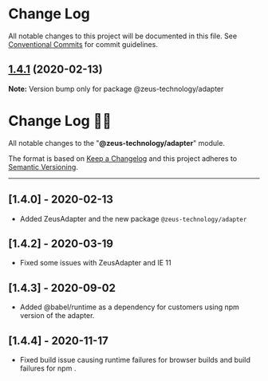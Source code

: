 # Change Log

All notable changes to this project will be documented in this file.
See [Conventional Commits](https://conventionalcommits.org) for commit guidelines.

## [1.4.1](https://github.com/WapoZeusTechnology/zeus-technology/compare/v1.4.0...v1.4.1) (2020-02-13)

**Note:** Version bump only for package @zeus-technology/adapter

# **Change Log** 📜📝

All notable changes to the "**@zeus-technology/adapter**" module.

The format is based on [Keep a Changelog](https://keepachangelog.com/en/1.0.0/) and this project adheres to [Semantic Versioning](https://semver.org/spec/v2.0.0.html).

---

## [**1.4.0**] - 2020-02-13

- Added ZeusAdapter and the new package `@zeus-technology/adapter`

## [**1.4.2**] - 2020-03-19

- Fixed some issues with ZeusAdapter and IE 11

## [**1.4.3**] - 2020-09-02

- Added @babel/runtime as a dependency for customers using npm version of the adapter.

## [**1.4.4**] - 2020-11-17

- Fixed build issue causing runtime failures for browser builds and build failures for npm .
